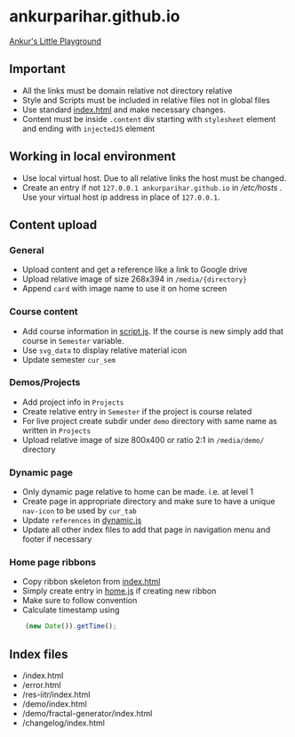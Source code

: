 # ankurparihar.github.io
[Ankur's Little Playground](https://ankurparihar.github.io)

## Important
- All the links must be domain relative not directory relative
- Style and Scripts must be included in relative files not in global files
- Use standard [index.html](index.html) and make necessary changes.
- Content must be inside `.content` div starting with `stylesheet` element and ending with `injectedJS` element

## Working in local environment
- Use local virtual host. Due to all relative links the host must be changed.
- Create an entry if not `127.0.0.1 ankurparihar.github.io` in */etc/hosts* . Use your virtual host ip address in place of `127.0.0.1`.

## Content upload

### General
- Upload content and get a reference like a link to Google drive
- Upload relative image  of size 268x394 in `/media/{directory}`
- Append `card` with image name to use it on home screen

### Course content
- Add course information in [script.js](/res-iitr/script.js). If the course is new simply add that course in `Semester` variable.
- Use `svg_data` to display relative material icon
- Update semester `cur_sem`

### Demos/Projects
- Add project info in `Projects`
- Create relative entry in `Semester` if the project is course related
- For live project create subdir under `demo` directory with same name as written in `Projects`
- Upload relative image of size 800x400 or ratio 2:1 in `/media/demo/` directory

### Dynamic page
- Only dynamic page relative to home can be made. i.e. at level 1
- Create page in appropriate directory and make sure to have a unique `nav-icon` to be used by `cur_tab`
- Update `references` in [dynamic.js](/media/dynamic.js)
- Update all other index files to add that page in navigation menu and footer if necessary

### Home page ribbons
- Copy ribbon skeleton from [index.html](index.html)
- Simply create entry in [home.js](/media/home.js) if creating new ribbon
- Make sure to follow convention
- Calculate timestamp using
```javascript
	(new Date()).getTime();
```

## Index files
- /index.html
- /error.html
- /res-iitr/index.html
- /demo/index.html
- /demo/fractal-generator/index.html
- /changelog/index.html